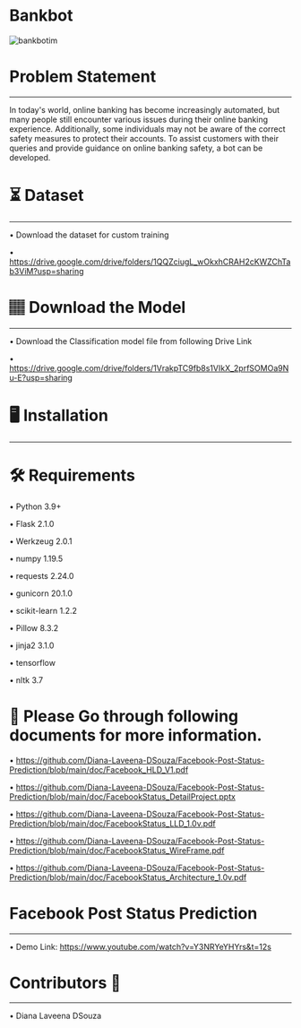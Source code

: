 # Bankbot
![bankbotim](https://github.com/Diana-Laveena-DSouza/Bankbot/assets/102862643/158a3cf8-e058-4317-8cd3-c528963e8cd7)

# Problem Statement
____________________________________________________________________________________________________________________
In today's world, online banking has become increasingly automated, but many people still encounter various issues during their online banking experience. Additionally, some individuals may not be aware 
of the correct safety measures to protect their accounts. To assist customers with their queries and provide guidance on online banking safety, a bot can be developed.

# ⏳ Dataset
______________________________________________________________________________________________________________________
 • Download the dataset for custom training
 
 • https://drive.google.com/drive/folders/1QQZciugL_wOkxhCRAH2cKWZChTab3ViM?usp=sharing
 
# 🏽‍ Download the Model
______________________________________________________________________________________________________________________
• Download the Classification model file from following Drive Link

• https://drive.google.com/drive/folders/1VrakpTC9fb8s1VIkX_2prfSOMOa9Nu-E?usp=sharing

# 🖥️ Installation 
______________________________________________________________________________________________________________________

# 🛠️ Requirements

• Python 3.9+

• Flask 2.1.0

• Werkzeug 2.0.1

• numpy 1.19.5

• requests 2.24.0

• gunicorn 20.1.0

• scikit-learn 1.2.2

• Pillow 8.3.2

• jinja2 3.1.0

• tensorflow

• nltk 3.7

# 📖 Please Go through following documents for more information.

• https://github.com/Diana-Laveena-DSouza/Facebook-Post-Status-Prediction/blob/main/doc/Facebook_HLD_V1.pdf

• https://github.com/Diana-Laveena-DSouza/Facebook-Post-Status-Prediction/blob/main/doc/FacebookStatus_DetailProject.pptx

• https://github.com/Diana-Laveena-DSouza/Facebook-Post-Status-Prediction/blob/main/doc/FacebookStatus_LLD_1.0v.pdf

• https://github.com/Diana-Laveena-DSouza/Facebook-Post-Status-Prediction/blob/main/doc/FacebookStatus_WireFrame.pdf

• https://github.com/Diana-Laveena-DSouza/Facebook-Post-Status-Prediction/blob/main/doc/FacebookStatus_Architecture_1.0v.pdf

# Facebook Post Status Prediction
_______________________________________________________________________________________________________________________

• Demo Link: https://www.youtube.com/watch?v=Y3NRYeYHYrs&t=12s

# Contributors 👩
______________________________________________________________________________________________________________________
• Diana Laveena DSouza
